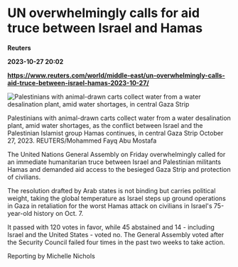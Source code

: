 # UN overwhelmingly calls for aid truce between Israel and Hamas
**Reuters**

**2023-10-27 20:02**

**https://www.reuters.com/world/middle-east/un-overwhelmingly-calls-aid-truce-between-israel-hamas-2023-10-27/**

![Palestinians with animal-drawn carts collect water from a water desalination plant, amid water shortages, in central Gaza Strip](https://www.reuters.com/resizer/nYtViteJHEO7EKDh7dmjEFAqNh4=/1920x0/filters:quality(80)/cloudfront-us-east-2.images.arcpublishing.com/reuters/MLCXAVW4W5I53JDEWVSEKDPDB4.jpg)

Palestinians with animal-drawn carts collect water from a water desalination plant, amid water shortages, as the conflict between Israel and the Palestinian Islamist group Hamas continues, in central Gaza Strip October 27, 2023. REUTERS/Mohammed Fayq Abu Mostafa

The United Nations General Assembly on Friday overwhelmingly called for an immediate humanitarian truce between Israel and Palestinian militants Hamas and demanded aid access to the besieged Gaza Strip and protection of civilians.

The resolution drafted by Arab states is not binding but carries political weight, taking the global temperature as Israel steps up ground operations in Gaza in retaliation for the worst Hamas attack on civilians in Israel's 75-year-old history on Oct. 7.

It passed with 120 votes in favor, while 45 abstained and 14 - including Israel and the United States - voted no. The General Assembly voted after the Security Council failed four times in the past two weeks to take action.

Reporting by Michelle Nichols
